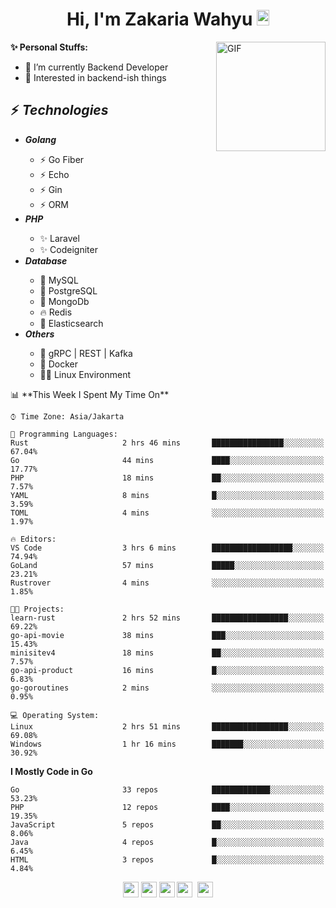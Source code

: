 <h1 align="center">Hi, I'm Zakaria Wahyu <img src="https://github.com/TheDudeThatCode/TheDudeThatCode/blob/master/Assets/Hi.gif" width="20px" height="25px"></h1>

<img align="right" alt="GIF" height="175px" src="https://www.nayakapratama.co.id/wp-content/uploads/2019/07/Website-Maintenance.gif" />

**✨ Personal Stuffs:**
- 🔭 I’m currently Backend Developer
- 🌱 Interested in backend-ish things

<h2>⚡ <i>Technologies</i></h2>
<ul>
<li><strong><i>Golang</i></strong></li>
  <ul>
    <li>⚡ Go Fiber</li>
    <li>⚡ Echo</li>
    <li>⚡ Gin</li>
    <li>⚡ ORM</li>
  </ul>
<li><strong><i>PHP</i></strong></li>
  <ul>
    <li>✨ Laravel</li>
    <li>✨ Codeigniter</li>
  </ul>
<li><strong><i>Database</i></strong></li>
  <ul>
    <li>🐬 MySQL</li>
    <li>🐘 PostgreSQL</li>
    <li>🍃 MongoDb</li>
    <li>🔥 Redis</li>
    <li>🔎 Elasticsearch</li>
  </ul>
  <li><strong><i>Others</i></strong></li>
  <ul>
    <li>💫 gRPC | REST | Kafka</li>
    <li>🐳 Docker</li>
    <li>👨‍💻 Linux Environment</li>
  </ul>
</ul>
<!--START_SECTION:waka-->
📊 **This Week I Spent My Time On** 

```text
⌚︎ Time Zone: Asia/Jakarta

💬 Programming Languages: 
Rust                     2 hrs 46 mins       ████████████████░░░░░░░░░   67.04% 
Go                       44 mins             ████░░░░░░░░░░░░░░░░░░░░░   17.77% 
PHP                      18 mins             ██░░░░░░░░░░░░░░░░░░░░░░░   7.57% 
YAML                     8 mins              █░░░░░░░░░░░░░░░░░░░░░░░░   3.59% 
TOML                     4 mins              ░░░░░░░░░░░░░░░░░░░░░░░░░   1.97%

🔥 Editors: 
VS Code                  3 hrs 6 mins        ██████████████████░░░░░░░   74.94% 
GoLand                   57 mins             █████░░░░░░░░░░░░░░░░░░░░   23.21% 
Rustrover                4 mins              ░░░░░░░░░░░░░░░░░░░░░░░░░   1.85%

🐱‍💻 Projects: 
learn-rust               2 hrs 52 mins       █████████████████░░░░░░░░   69.22% 
go-api-movie             38 mins             ███░░░░░░░░░░░░░░░░░░░░░░   15.43% 
minisitev4               18 mins             ██░░░░░░░░░░░░░░░░░░░░░░░   7.57% 
go-api-product           16 mins             █░░░░░░░░░░░░░░░░░░░░░░░░   6.83% 
go-goroutines            2 mins              ░░░░░░░░░░░░░░░░░░░░░░░░░   0.95%

💻 Operating System: 
Linux                    2 hrs 51 mins       █████████████████░░░░░░░░   69.08% 
Windows                  1 hr 16 mins        ███████░░░░░░░░░░░░░░░░░░   30.92%

```

**I Mostly Code in Go** 

```text
Go                       33 repos            █████████████░░░░░░░░░░░░   53.23% 
PHP                      12 repos            ████░░░░░░░░░░░░░░░░░░░░░   19.35% 
JavaScript               5 repos             ██░░░░░░░░░░░░░░░░░░░░░░░   8.06% 
Java                     4 repos             █░░░░░░░░░░░░░░░░░░░░░░░░   6.45% 
HTML                     3 repos             █░░░░░░░░░░░░░░░░░░░░░░░░   4.84%

```



<!--END_SECTION:waka-->

<p align="center">
<a href="https://www.linkedin.com/in/zakariawahyu" target="_blank"><img src="https://img.shields.io/badge/linkedin-%230077B5.svg?&style=for-the-badge&logo=linkedin&logoColor=white" height=25></a>
<a href="https://medium.com/@zakariawahyu" target="_blank"><img src="https://img.shields.io/badge/Medium-12100E?style=for-the-badge&logo=medium&logoColor=white" height=25></a>
<a href="https://medium.com/@zakariawahyu" target="_blank"><img src="https://img.shields.io/badge/Portfolio-2300843e?style=for-the-badge&logo=About.me&logoColor=white" height=25></a>
<a href="https://www.twitter.com/_zakariawahyu" target="_blank"><img src="https://img.shields.io/badge/twitter-%231DA1F2.svg?&style=for-the-badge&logo=twitter&logoColor=white" height=25></a> 
<a href="https://www.instagram.com/_zakariawahyu" target="_blank"><img src="https://img.shields.io/badge/instagram-%23E4405F.svg?&style=for-the-badge&logo=instagram&logoColor=white" height=25></a>
